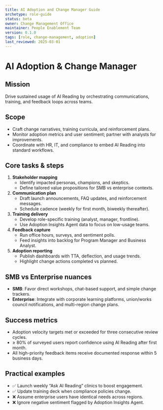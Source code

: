 ```yaml
---
title: AI Adoption and Change Manager Guide
archetype: role-guide
status: beta
owner: Change Management Office
maintainer: People Enablement Team
version: 0.1.0
tags: [role, change-management, adoption]
last_reviewed: 2025-03-01
---
```


# AI Adoption & Change Manager

## Mission
Drive sustained usage of AI Reading by orchestrating communications, training, and feedback loops across teams.

## Scope
- Craft change narratives, training curricula, and reinforcement plans.
- Monitor adoption metrics and user sentiment; partner with analysts for improvements.
- Coordinate with HR, IT, and compliance to embed AI Reading into standard workflows.

## Core tasks & steps
1. **Stakeholder mapping**
   - Identify impacted personas, champions, and skeptics.
   - Define tailored value propositions for SMB vs enterprise contexts.
2. **Communication plan**
   - Draft launch announcements, FAQ updates, and reinforcement messages.
   - Schedule cadence (weekly for first month, biweekly thereafter).
3. **Training delivery**
   - Develop role-specific training (analyst, manager, frontline).
   - Use Adoption Insights Agent data to focus on low-usage teams.
4. **Feedback capture**
   - Run office hours, surveys, and sentiment polls.
   - Feed insights into backlog for Program Manager and Business Analyst.
5. **Adoption reporting**
   - Publish dashboards with TTA, deflection, and usage trends.
   - Highlight change actions completed vs planned.

## SMB vs Enterprise nuances
- **SMB**: Favor direct workshops, chat-based support, and simple change trackers.
- **Enterprise**: Integrate with corporate learning platforms, union/works council notifications, and multi-region change plans.

## Success metrics
- Adoption velocity targets met or exceeded for three consecutive review cycles.
- ≥ 80% of surveyed users report confidence using AI Reading after first month.
- All high-priority feedback items receive documented response within 5 business days.

## Practical examples
- ✅ Launch weekly “Ask AI Reading” clinics to boost engagement.
- ✅ Update training deck when compliance policies change.
- ❌ Assume enterprise users have identical needs across regions.
- ❌ Ignore negative sentiment flagged by Adoption Insights Agent.

